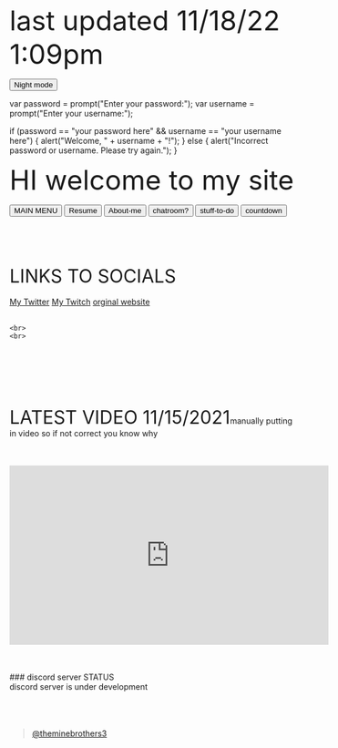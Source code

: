 <font size="+6">last updated 11/18/22 1:09pm</font>
<html>
<body>
<button type="button" onclick="myFunction()">Night mode</button>

  
  var password = prompt("Enter your password:");
var username = prompt("Enter your username:");

if (password == "your password here" && username == "your username here") {
  alert("Welcome, " + username + "!");
} else {
  alert("Incorrect password or username. Please try again.");
}
  
  
<script>
function myFunction() {
  document.body.style.backgroundColor = "black";
document.body.style.color = "Blue"
} 

 </script>
</body>
</html>


<html>
      <font size="+5">HI welcome to my site</font>
<p>
<html>
<body>
<button onclick="location.href ='https://github.com/Neverlivedordied/Neverlivedordied.github.io/edit/gh-pages/index.md';" id="myButton" class="float-left submit-button" >MAIN MENU</button>
<button onclick="location.href = 'https://neverlivedordied.github.io/resume/index.html';" id="myButton" class="float-left submit-button" >Resume</button>
  <button onclick="location.href = 'https://neverlivedordied.github.io/About-Me/index.html';" id="myButton" class="float-left submit-button" >About-me</button>
  <button onclick="location.href = 'https://neverlivedordied.github.io/chatroom/index.html';" id="myButton" class="float-left submit-button" >chatroom?</button>
  <button onclick="location.href = 'https://neverlivedordied.github.io/HELPFULL-STUFF';" id="myButton" class="float-left submit-button" >stuff-to-do</button>
  <button onclick="location.href = 'https://countdown-never.w3spaces.com/';" id="myButton" class="float-left submit-button" >countdown</button>
 <br>
  
  
  

  
  
  
  
  
   <br>
   <br>
 <br>
</body>
</html>  
<br>
<br>
   <font size="+3">LINKS TO SOCIALS</font> <br>
<br>
<html>
<body>
<a href="https//twitter.com/neverlivedied">My Twitter</a>
    <a href="https://www.twitch.tv/theminebrothers3">My Twitch</a>
    <a href="https://www.eurofan740.wixsite.com/website">orginal website</a>
<br>
    <br>
    
    <br>
    <br>
<br>

<br>
<br>
   <br>
<br>
<br>
 <font size="+3">LATEST VIDEO 11/15/2021</font
 <font size="+1">manually putting in video so if not correct you know why</font><br>
<br>
<br>
<p align="(center)">
<iframe width="560" height="315" src="https://www.youtube.com/embed/_pz0oXEuMo8" title="YouTube video player" frameborder="0" allow="accelerometer; autoplay; clipboard-write; encrypted-media; gyroscope; picture-in-picture" allowfullscreen></iframe>
</p>
<br>
<br>
### discord server STATUS<br>
discord server is under development <br>
<br>
<br>
<body>

<br>
   
   
   <blockquote class="tiktok-embed" cite="https://www.tiktok.com/@theminebrothers3" data-unique-id="theminebrothers3"  data-embed-type="creator" style="max-width: 720px; min-width: 288px;" > <section> <a target="_blank" href="https://www.tiktok.com/@theminebrothers3?refer=creator_embed">@theminebrothers3</a> </section> </blockquote> <script async src="https://www.tiktok.com/embed.js"></script>



<p>
